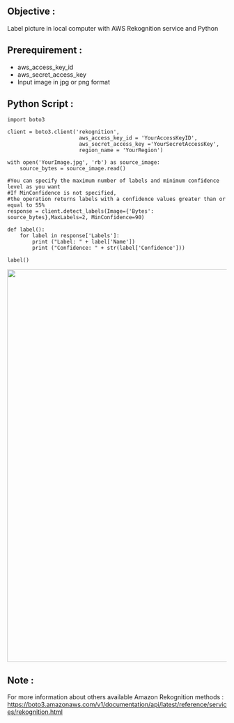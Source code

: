 ## Objective :  
Label picture in local computer with AWS Rekognition service and Python 

## Prerequirement : 
- aws_access_key_id
- aws_secret_access_key
- Input image in jpg or png format 

## Python Script :
```
import boto3

client = boto3.client('rekognition',
                       aws_access_key_id = 'YourAccessKeyID',
                       aws_secret_access_key ='YourSecretAccessKey',
                       region_name = 'YourRegion')

with open('YourImage.jpg', 'rb') as source_image:
    source_bytes = source_image.read()

#You can specify the maximum number of labels and minimum confidence level as you want
#If MinConfidence is not specified,
#the operation returns labels with a confidence values greater than or equal to 55%
response = client.detect_labels(Image={'Bytes': source_bytes},MaxLabels=2, MinConfidence=90)

def label():
    for label in response['Labels']:
        print ("Label: " + label['Name'])
        print ("Confidence: " + str(label['Confidence']))
            
label()
```

<img src="https://user-images.githubusercontent.com/57988473/72610438-a43a1880-3927-11ea-8865-8408f5ba2289.png" width="900">


## Note :  
For more information about others available Amazon Rekognition methods :
https://boto3.amazonaws.com/v1/documentation/api/latest/reference/services/rekognition.html
